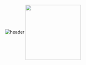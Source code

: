 ![header](https://capsule-render.vercel.app/api?type=waving&color=auto&height=300&section=header&text=whale_Hertz&fontAlign=65&fontSize=90&fontColor=ffffff)
<a href="https://github.com/imysh578"><img align="center" style="height:180px" src="https://github-readme-stats.vercel.app/api/top-langs/?username=imysh578&layout=compact&theme=nord&hide_border=true" /></a> 
